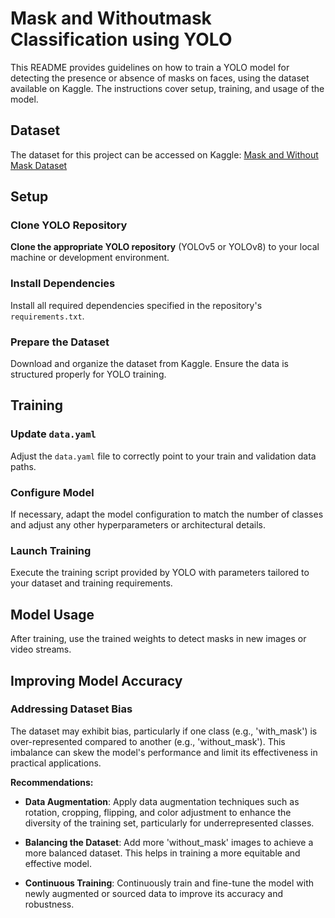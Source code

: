 # Mask and Withoutmask Classification using YOLO
This README provides guidelines on how to train a YOLO model for detecting the presence or absence of masks on faces, using the dataset available on Kaggle. The instructions cover setup, training, and usage of the model.

## Dataset
The dataset for this project can be accessed on Kaggle:
[Mask and Without Mask Dataset](https://www.kaggle.com/datasets/mrsanad26/mask-and-withoutmask)

## Setup

### Clone YOLO Repository
**Clone the appropriate YOLO repository** (YOLOv5 or YOLOv8) to your local machine or development environment.

### Install Dependencies
Install all required dependencies specified in the repository's `requirements.txt`.

### Prepare the Dataset
Download and organize the dataset from Kaggle. Ensure the data is structured properly for YOLO training.

## Training

### Update `data.yaml`
Adjust the `data.yaml` file to correctly point to your train and validation data paths.

### Configure Model
If necessary, adapt the model configuration to match the number of classes and adjust any other hyperparameters or architectural details.

### Launch Training
Execute the training script provided by YOLO with parameters tailored to your dataset and training requirements.

## Model Usage

After training, use the trained weights to detect masks in new images or video streams.

## Improving Model Accuracy

### Addressing Dataset Bias

The dataset may exhibit bias, particularly if one class (e.g., 'with_mask') is over-represented compared to another (e.g., 'without_mask'). This imbalance can skew the model's performance and limit its effectiveness in practical applications.

**Recommendations:**

- **Data Augmentation**: Apply data augmentation techniques such as rotation, cropping, flipping, and color adjustment to enhance the diversity of the training set, particularly for underrepresented classes.

- **Balancing the Dataset**: Add more 'without_mask' images to achieve a more balanced dataset. This helps in training a more equitable and effective model.

- **Continuous Training**: Continuously train and fine-tune the model with newly augmented or sourced data to improve its accuracy and robustness.
